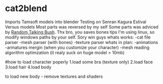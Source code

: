 # cat2blend
Imports Tamsoft models into blender
Testing on Senran Kagura Estival Versus models
Most parts was reversed by my self
Some parts was adviced by [Random Talking Bush](https://www.vg-resource.com/thread-29836.html). Thx bro, you saves bones tips
I'm using linux, so modify windows paths by your self. Sory win guys
whats works:
-cat file parser
-mesh parser (with bones)
-texture parser
whats in plan:
-animations
-armatures mergin (when you customize your character)
-mesh reading algorithm optimzation (it realy suck on huge model > 10mb)
    
#how to load character poperly
1.load some bra (texture only)
2.load face
3.load hair
4.load body

to load new body - remove textures and shaders
